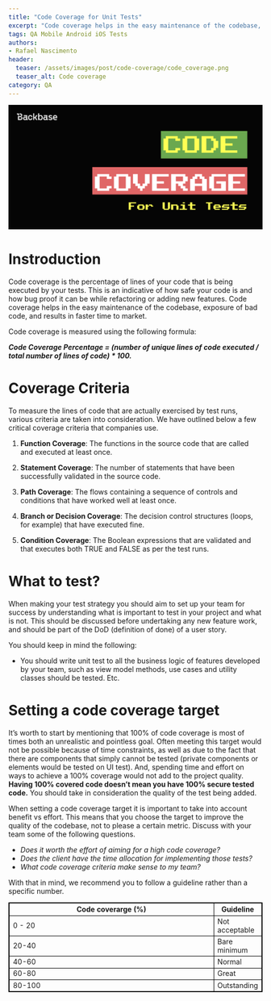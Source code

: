 ```yaml
---
title: "Code Coverage for Unit Tests"
excerpt: "Code coverage helps in the easy maintenance of the codebase, exposure of bad code, and results in faster time to market."
tags: QA Mobile Android iOS Tests
authors:
- Rafael Nascimento
header:
  teaser: /assets/images/post/code-coverage/code_coverage.png
  teaser_alt: Code coverage
category: QA
---
```


![](/assets/images/post/code-coverage/code_coverage.png)

# Instroduction

Code coverage is the percentage of lines of your code that is being executed by your tests. This is an indicative of how safe your code is and how bug proof it can be while refactoring or adding new features. Code coverage helps in the easy maintenance of the codebase, exposure of bad code, and results in faster time to market. 

Code coverage is measured using the following formula:

**_Code Coverage Percentage = (number of unique lines of code executed / total number of lines of code) * 100._**

# Coverage Criteria

To measure the lines of code that are actually exercised by test runs, various criteria are taken into consideration. We have outlined below a few critical coverage criteria that companies use.

1. **Function Coverage**: The functions in the source code that are called and executed at least once.

2. **Statement Coverage**: The number of statements that have been successfully validated in the source code.

3. **Path Coverage**: The flows containing a sequence of controls and conditions that have worked well at least once.

4. **Branch or Decision Coverage**: The decision control structures (loops, for example) that have executed fine.

5. **Condition Coverage**: The Boolean expressions that are validated and that executes both TRUE and FALSE as per the test runs.

# What to test?

When making your test strategy you should aim to set up your team for success by understanding what is important to test in your project and what is not. This should be discussed before undertaking any new feature work, and should be part of the DoD (definition of done) of a user story.

You should keep in mind the following:

* You should write unit test to all the business logic of features developed by your team, such as view model methods, use cases and utility classes should be tested. Etc.

# Setting a code coverage target

It’s worth to start by mentioning that 100% of code coverage is most of times both an unrealistic and pointless goal. Often meeting this target would not be possible because of time constraints, as well as due to the fact that there are components that simply cannot be tested (private components or elements would be tested on UI test). And, spending time and effort on ways to achieve a 100% coverage would not add to the project quality. **Having 100% covered code doesn’t mean you have 100% secure tested code.** You should take in consideration the quality of the test being added.

When setting a code coverage target it is important to take into account benefit vs effort. This means that you choose the target to improve the quality of the codebase, not to please a certain metric. Discuss with your team some of the following questions.

* _Does it worth the effort of aiming for a high code coverage?_
* _Does the client have the time allocation for implementing those tests?_
* _What code coverage criteria make sense to my team?_

With that in mind, we recommend you to follow a guideline rather than a specific number.

<table style="width:100%">
  <tr>
    <th class="coverage">Code coverarge (%)</th>
    <th class="guideline">Guideline</th>
  </tr>
  <tr>
    <td>0 - 20</td>
    <td>Not acceptable</td>
  </tr>
  <tr>
    <td>20-40</td>
    <td>Bare minimum</td>
  </tr>
  <tr>
    <td>40-60</td>
    <td>Normal</td>
  </tr>
  <tr>
    <td>60-80</td>
    <td>Great</td>
  </tr>
  <tr>
    <td>80-100</td>
    <td>Outstanding</td>
  </tr>
</table>

<style>
table, th, td {
  border:1px solid black;
  width: 100%;
  table-layout:fixed;
}
th.coverage {
  width: 50%
}
</style>
<br><br>